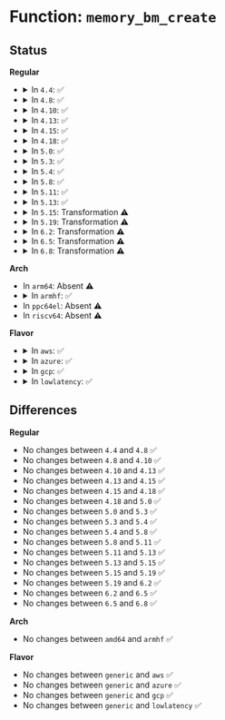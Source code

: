 # Function: <code>memory_bm_create</code>

## Status
<b>Regular</b>
<ul>
<li>
<details>
<summary>In <code>4.4</code>: ✅</summary>

```c
int memory_bm_create(struct memory_bitmap *bm, gfp_t gfp_mask, int safe_needed);
```

**Collision:** Unique Static

**Inline:** No

**Transformation:** False

**Instances:**

```
In kernel/power/snapshot.c (ffffffff810d0b90)
Location: kernel/power/snapshot.c:571
Inline: False
Direct callers:
  - kernel/power/snapshot.c:create_basic_memory_bitmaps
  - kernel/power/snapshot.c:create_basic_memory_bitmaps
  - kernel/power/snapshot.c:hibernate_preallocate_memory
  - kernel/power/snapshot.c:hibernate_preallocate_memory
  - kernel/power/snapshot.c:snapshot_write_next
  - kernel/power/snapshot.c:snapshot_write_next
```
**Symbols:**

```
ffffffff810d0b90-ffffffff810d1016: memory_bm_create (STB_LOCAL)
```
</details>
</li>
<li>
<details>
<summary>In <code>4.8</code>: ✅</summary>

```c
int memory_bm_create(struct memory_bitmap *bm, gfp_t gfp_mask, int safe_needed);
```

**Collision:** Unique Static

**Inline:** No

**Transformation:** False

**Instances:**

```
In kernel/power/snapshot.c (ffffffff810d58b0)
Location: kernel/power/snapshot.c:641
Inline: False
Direct callers:
  - kernel/power/snapshot.c:snapshot_write_next
  - kernel/power/snapshot.c:snapshot_write_next
  - kernel/power/snapshot.c:hibernate_preallocate_memory
  - kernel/power/snapshot.c:hibernate_preallocate_memory
  - kernel/power/snapshot.c:create_basic_memory_bitmaps
  - kernel/power/snapshot.c:create_basic_memory_bitmaps
```
**Symbols:**

```
ffffffff810d58b0-ffffffff810d5d4b: memory_bm_create (STB_LOCAL)
```
</details>
</li>
<li>
<details>
<summary>In <code>4.10</code>: ✅</summary>

```c
int memory_bm_create(struct memory_bitmap *bm, gfp_t gfp_mask, int safe_needed);
```

**Collision:** Unique Static

**Inline:** No

**Transformation:** False

**Instances:**

```
In kernel/power/snapshot.c (ffffffff810dc430)
Location: kernel/power/snapshot.c:641
Inline: False
Direct callers:
  - kernel/power/snapshot.c:snapshot_write_next
  - kernel/power/snapshot.c:snapshot_write_next
  - kernel/power/snapshot.c:hibernate_preallocate_memory
  - kernel/power/snapshot.c:hibernate_preallocate_memory
  - kernel/power/snapshot.c:create_basic_memory_bitmaps
  - kernel/power/snapshot.c:create_basic_memory_bitmaps
```
**Symbols:**

```
ffffffff810dc430-ffffffff810dc8cb: memory_bm_create (STB_LOCAL)
```
</details>
</li>
<li>
<details>
<summary>In <code>4.13</code>: ✅</summary>

```c
int memory_bm_create(struct memory_bitmap *bm, gfp_t gfp_mask, int safe_needed);
```

**Collision:** Unique Static

**Inline:** No

**Transformation:** False

**Instances:**

```
In kernel/power/snapshot.c (ffffffff810db590)
Location: kernel/power/snapshot.c:643
Inline: False
Direct callers:
  - kernel/power/snapshot.c:snapshot_write_next
  - kernel/power/snapshot.c:snapshot_write_next
  - kernel/power/snapshot.c:hibernate_preallocate_memory
  - kernel/power/snapshot.c:hibernate_preallocate_memory
  - kernel/power/snapshot.c:create_basic_memory_bitmaps
  - kernel/power/snapshot.c:create_basic_memory_bitmaps
```
**Symbols:**

```
ffffffff810db590-ffffffff810db9ec: memory_bm_create (STB_LOCAL)
```
</details>
</li>
<li>
<details>
<summary>In <code>4.15</code>: ✅</summary>

```c
int memory_bm_create(struct memory_bitmap *bm, gfp_t gfp_mask, int safe_needed);
```

**Collision:** Unique Static

**Inline:** No

**Transformation:** False

**Instances:**

```
In kernel/power/snapshot.c (ffffffff810e37b0)
Location: kernel/power/snapshot.c:645
Inline: False
Direct callers:
  - kernel/power/snapshot.c:snapshot_write_next
  - kernel/power/snapshot.c:snapshot_write_next
  - kernel/power/snapshot.c:hibernate_preallocate_memory
  - kernel/power/snapshot.c:hibernate_preallocate_memory
  - kernel/power/snapshot.c:create_basic_memory_bitmaps
  - kernel/power/snapshot.c:create_basic_memory_bitmaps
```
**Symbols:**

```
ffffffff810e37b0-ffffffff810e3c0c: memory_bm_create (STB_LOCAL)
```
</details>
</li>
<li>
<details>
<summary>In <code>4.18</code>: ✅</summary>

```c
int memory_bm_create(struct memory_bitmap *bm, gfp_t gfp_mask, int safe_needed);
```

**Collision:** Unique Static

**Inline:** No

**Transformation:** False

**Instances:**

```
In kernel/power/snapshot.c (ffffffff810eba60)
Location: kernel/power/snapshot.c:645
Inline: False
Direct callers:
  - kernel/power/snapshot.c:snapshot_write_next
  - kernel/power/snapshot.c:snapshot_write_next
  - kernel/power/snapshot.c:hibernate_preallocate_memory
  - kernel/power/snapshot.c:hibernate_preallocate_memory
  - kernel/power/snapshot.c:create_basic_memory_bitmaps
  - kernel/power/snapshot.c:create_basic_memory_bitmaps
```
**Symbols:**

```
ffffffff810eba60-ffffffff810ebe94: memory_bm_create (STB_LOCAL)
```
</details>
</li>
<li>
<details>
<summary>In <code>5.0</code>: ✅</summary>

```c
int memory_bm_create(struct memory_bitmap *bm, gfp_t gfp_mask, int safe_needed);
```

**Collision:** Unique Static

**Inline:** No

**Transformation:** False

**Instances:**

```
In kernel/power/snapshot.c (ffffffff810f70e0)
Location: kernel/power/snapshot.c:645
Inline: False
Direct callers:
  - kernel/power/snapshot.c:snapshot_write_next
  - kernel/power/snapshot.c:snapshot_write_next
  - kernel/power/snapshot.c:hibernate_preallocate_memory
  - kernel/power/snapshot.c:hibernate_preallocate_memory
  - kernel/power/snapshot.c:create_basic_memory_bitmaps
  - kernel/power/snapshot.c:create_basic_memory_bitmaps
```
**Symbols:**

```
ffffffff810f70e0-ffffffff810f7538: memory_bm_create (STB_LOCAL)
```
</details>
</li>
<li>
<details>
<summary>In <code>5.3</code>: ✅</summary>

```c
int memory_bm_create(struct memory_bitmap *bm, gfp_t gfp_mask, int safe_needed);
```

**Collision:** Unique Static

**Inline:** No

**Transformation:** False

**Instances:**

```
In kernel/power/snapshot.c (ffffffff810ff620)
Location: kernel/power/snapshot.c:643
Inline: False
Direct callers:
  - kernel/power/snapshot.c:snapshot_write_next
  - kernel/power/snapshot.c:snapshot_write_next
  - kernel/power/snapshot.c:hibernate_preallocate_memory
  - kernel/power/snapshot.c:hibernate_preallocate_memory
  - kernel/power/snapshot.c:create_basic_memory_bitmaps
  - kernel/power/snapshot.c:create_basic_memory_bitmaps
```
**Symbols:**

```
ffffffff810ff620-ffffffff810ffa9e: memory_bm_create (STB_LOCAL)
```
</details>
</li>
<li>
<details>
<summary>In <code>5.4</code>: ✅</summary>

```c
int memory_bm_create(struct memory_bitmap *bm, gfp_t gfp_mask, int safe_needed);
```

**Collision:** Unique Static

**Inline:** No

**Transformation:** False

**Instances:**

```
In kernel/power/snapshot.c (ffffffff8110ba80)
Location: kernel/power/snapshot.c:643
Inline: False
Direct callers:
  - kernel/power/snapshot.c:snapshot_write_next
  - kernel/power/snapshot.c:snapshot_write_next
  - kernel/power/snapshot.c:hibernate_preallocate_memory
  - kernel/power/snapshot.c:hibernate_preallocate_memory
  - kernel/power/snapshot.c:create_basic_memory_bitmaps
  - kernel/power/snapshot.c:create_basic_memory_bitmaps
```
**Symbols:**

```
ffffffff8110ba80-ffffffff8110befe: memory_bm_create (STB_LOCAL)
```
</details>
</li>
<li>
<details>
<summary>In <code>5.8</code>: ✅</summary>

```c
int memory_bm_create(struct memory_bitmap *bm, gfp_t gfp_mask, int safe_needed);
```

**Collision:** Unique Static

**Inline:** No

**Transformation:** False

**Instances:**

```
In kernel/power/snapshot.c (ffffffff81116900)
Location: kernel/power/snapshot.c:642
Inline: False
Direct callers:
  - kernel/power/snapshot.c:snapshot_write_next
  - kernel/power/snapshot.c:hibernate_preallocate_memory
  - kernel/power/snapshot.c:hibernate_preallocate_memory
  - kernel/power/snapshot.c:create_basic_memory_bitmaps
  - kernel/power/snapshot.c:create_basic_memory_bitmaps
```
**Symbols:**

```
ffffffff81116900-ffffffff81116c85: memory_bm_create (STB_LOCAL)
```
</details>
</li>
<li>
<details>
<summary>In <code>5.11</code>: ✅</summary>

```c
int memory_bm_create(struct memory_bitmap *bm, gfp_t gfp_mask, int safe_needed);
```

**Collision:** Unique Static

**Inline:** No

**Transformation:** False

**Instances:**

```
In kernel/power/snapshot.c (ffffffff81112d80)
Location: kernel/power/snapshot.c:676
Inline: False
Direct callers:
  - kernel/power/snapshot.c:snapshot_write_next
  - kernel/power/snapshot.c:hibernate_preallocate_memory
  - kernel/power/snapshot.c:hibernate_preallocate_memory
  - kernel/power/snapshot.c:create_basic_memory_bitmaps
  - kernel/power/snapshot.c:create_basic_memory_bitmaps
```
**Symbols:**

```
ffffffff81112d80-ffffffff81113105: memory_bm_create (STB_LOCAL)
```
</details>
</li>
<li>
<details>
<summary>In <code>5.13</code>: ✅</summary>

```c
int memory_bm_create(struct memory_bitmap *bm, gfp_t gfp_mask, int safe_needed);
```

**Collision:** Unique Static

**Inline:** No

**Transformation:** False

**Instances:**

```
In kernel/power/snapshot.c (ffffffff81113a00)
Location: kernel/power/snapshot.c:676
Inline: False
Direct callers:
  - kernel/power/snapshot.c:snapshot_write_next
  - kernel/power/snapshot.c:hibernate_preallocate_memory
  - kernel/power/snapshot.c:hibernate_preallocate_memory
  - kernel/power/snapshot.c:create_basic_memory_bitmaps
  - kernel/power/snapshot.c:create_basic_memory_bitmaps
```
**Symbols:**

```
ffffffff81113a00-ffffffff81113b67: memory_bm_create (STB_LOCAL)
```
</details>
</li>
<li>
<details>
<summary>In <code>5.15</code>: Transformation ⚠️</summary>

```c
int memory_bm_create(struct memory_bitmap *bm, gfp_t gfp_mask, int safe_needed);
```

**Collision:** Unique Static

**Inline:** No

**Transformation:** True

**Instances:**

```
In kernel/power/snapshot.c (0)
Location: kernel/power/snapshot.c:676
Inline: False
Direct callers:
  - kernel/power/snapshot.c:snapshot_write_next
  - kernel/power/snapshot.c:hibernate_preallocate_memory
  - kernel/power/snapshot.c:hibernate_preallocate_memory
  - kernel/power/snapshot.c:create_basic_memory_bitmaps
  - kernel/power/snapshot.c:create_basic_memory_bitmaps
```
**Symbols:**

```
ffffffff811337a0-ffffffff81133d2a: memory_bm_create (STB_LOCAL)
ffffffff81caa2bb-ffffffff81caa302: memory_bm_create.cold (STB_LOCAL)
```
</details>
</li>
<li>
<details>
<summary>In <code>5.19</code>: Transformation ⚠️</summary>

```c
int memory_bm_create(struct memory_bitmap *bm, gfp_t gfp_mask, int safe_needed);
```

**Collision:** Unique Static

**Inline:** No

**Transformation:** True

**Instances:**

```
In kernel/power/snapshot.c (0)
Location: kernel/power/snapshot.c:680
Inline: False
Direct callers:
  - kernel/power/snapshot.c:snapshot_write_next
  - kernel/power/snapshot.c:hibernate_preallocate_memory
  - kernel/power/snapshot.c:hibernate_preallocate_memory
  - kernel/power/snapshot.c:create_basic_memory_bitmaps
  - kernel/power/snapshot.c:create_basic_memory_bitmaps
```
**Symbols:**

```
ffffffff81155640-ffffffff81155b9c: memory_bm_create (STB_LOCAL)
ffffffff81e5a6e4-ffffffff81e5a724: memory_bm_create.cold (STB_LOCAL)
```
</details>
</li>
<li>
<details>
<summary>In <code>6.2</code>: Transformation ⚠️</summary>

```c
int memory_bm_create(struct memory_bitmap *bm, gfp_t gfp_mask, int safe_needed);
```

**Collision:** Unique Static

**Inline:** No

**Transformation:** True

**Instances:**

```
In kernel/power/snapshot.c (0)
Location: kernel/power/snapshot.c:680
Inline: False
Direct callers:
  - kernel/power/snapshot.c:snapshot_write_next
  - kernel/power/snapshot.c:hibernate_preallocate_memory
  - kernel/power/snapshot.c:hibernate_preallocate_memory
  - kernel/power/snapshot.c:create_basic_memory_bitmaps
  - kernel/power/snapshot.c:create_basic_memory_bitmaps
```
**Symbols:**

```
ffffffff81185640-ffffffff81185b9c: memory_bm_create (STB_LOCAL)
ffffffff82058602-ffffffff82058642: memory_bm_create.cold (STB_LOCAL)
```
</details>
</li>
<li>
<details>
<summary>In <code>6.5</code>: Transformation ⚠️</summary>

```c
int memory_bm_create(struct memory_bitmap *bm, gfp_t gfp_mask, int safe_needed);
```

**Collision:** Unique Static

**Inline:** No

**Transformation:** True

**Instances:**

```
In kernel/power/snapshot.c (0)
Location: kernel/power/snapshot.c:680
Inline: False
Direct callers:
  - kernel/power/snapshot.c:snapshot_write_next
  - kernel/power/snapshot.c:hibernate_preallocate_memory
  - kernel/power/snapshot.c:hibernate_preallocate_memory
  - kernel/power/snapshot.c:create_basic_memory_bitmaps
  - kernel/power/snapshot.c:create_basic_memory_bitmaps
```
**Symbols:**

```
ffffffff811963b0-ffffffff8119690c: memory_bm_create (STB_LOCAL)
ffffffff820d6da6-ffffffff820d6dd5: memory_bm_create.cold (STB_LOCAL)
```
</details>
</li>
<li>
<details>
<summary>In <code>6.8</code>: Transformation ⚠️</summary>

```c
int memory_bm_create(struct memory_bitmap *bm, gfp_t gfp_mask, int safe_needed);
```

**Collision:** Unique Static

**Inline:** No

**Transformation:** True

**Instances:**

```
In kernel/power/snapshot.c (0)
Location: kernel/power/snapshot.c:682
Inline: False
Direct callers:
  - kernel/power/snapshot.c:snapshot_write_next
  - kernel/power/snapshot.c:snapshot_write_next
  - kernel/power/snapshot.c:hibernate_preallocate_memory
  - kernel/power/snapshot.c:hibernate_preallocate_memory
  - kernel/power/snapshot.c:hibernate_preallocate_memory
  - kernel/power/snapshot.c:create_basic_memory_bitmaps
  - kernel/power/snapshot.c:create_basic_memory_bitmaps
```
**Symbols:**

```
ffffffff811a4dd0-ffffffff811a5334: memory_bm_create (STB_LOCAL)
ffffffff821b203c-ffffffff821b206b: memory_bm_create.cold (STB_LOCAL)
```
</details>
</li>
</ul>
<b>Arch</b>
<ul>
<li>
In <code>arm64</code>: Absent ⚠️
</li>
<li>
<details>
<summary>In <code>armhf</code>: ✅</summary>

```c
int memory_bm_create(struct memory_bitmap *bm, gfp_t gfp_mask, int safe_needed);
```

**Collision:** Unique Static

**Inline:** No

**Transformation:** False

**Instances:**

```
In kernel/power/snapshot.c (c03be310)
Location: kernel/power/snapshot.c:643
Inline: False
Direct callers:
  - kernel/power/snapshot.c:snapshot_write_next
  - kernel/power/snapshot.c:hibernate_preallocate_memory
  - kernel/power/snapshot.c:hibernate_preallocate_memory
  - kernel/power/snapshot.c:create_basic_memory_bitmaps
  - kernel/power/snapshot.c:create_basic_memory_bitmaps
```
**Symbols:**

```
c03be310-c03be73c: memory_bm_create (STB_LOCAL)
```
</details>
</li>
<li>
In <code>ppc64el</code>: Absent ⚠️
</li>
<li>
In <code>riscv64</code>: Absent ⚠️
</li>
</ul>
<b>Flavor</b>
<ul>
<li>
<details>
<summary>In <code>aws</code>: ✅</summary>

```c
int memory_bm_create(struct memory_bitmap *bm, gfp_t gfp_mask, int safe_needed);
```

**Collision:** Unique Static

**Inline:** No

**Transformation:** False

**Instances:**

```
In kernel/power/snapshot.c (ffffffff81103ca0)
Location: kernel/power/snapshot.c:642
Inline: False
Direct callers:
  - kernel/power/snapshot.c:snapshot_write_next
  - kernel/power/snapshot.c:snapshot_write_next
  - kernel/power/snapshot.c:hibernate_preallocate_memory
  - kernel/power/snapshot.c:hibernate_preallocate_memory
  - kernel/power/snapshot.c:create_basic_memory_bitmaps
  - kernel/power/snapshot.c:create_basic_memory_bitmaps
```
**Symbols:**

```
ffffffff81103ca0-ffffffff8110411e: memory_bm_create (STB_LOCAL)
```
</details>
</li>
<li>
<details>
<summary>In <code>azure</code>: ✅</summary>

```c
int memory_bm_create(struct memory_bitmap *bm, gfp_t gfp_mask, int safe_needed);
```

**Collision:** Unique Static

**Inline:** No

**Transformation:** False

**Instances:**

```
In kernel/power/snapshot.c (ffffffff810f4f40)
Location: kernel/power/snapshot.c:643
Inline: False
Direct callers:
  - kernel/power/snapshot.c:snapshot_write_next
  - kernel/power/snapshot.c:snapshot_write_next
  - kernel/power/snapshot.c:hibernate_preallocate_memory
  - kernel/power/snapshot.c:hibernate_preallocate_memory
  - kernel/power/snapshot.c:create_basic_memory_bitmaps
  - kernel/power/snapshot.c:create_basic_memory_bitmaps
```
**Symbols:**

```
ffffffff810f4f40-ffffffff810f53be: memory_bm_create (STB_LOCAL)
```
</details>
</li>
<li>
<details>
<summary>In <code>gcp</code>: ✅</summary>

```c
int memory_bm_create(struct memory_bitmap *bm, gfp_t gfp_mask, int safe_needed);
```

**Collision:** Unique Static

**Inline:** No

**Transformation:** False

**Instances:**

```
In kernel/power/snapshot.c (ffffffff81101f50)
Location: kernel/power/snapshot.c:643
Inline: False
Direct callers:
  - kernel/power/snapshot.c:snapshot_write_next
  - kernel/power/snapshot.c:snapshot_write_next
  - kernel/power/snapshot.c:hibernate_preallocate_memory
  - kernel/power/snapshot.c:hibernate_preallocate_memory
  - kernel/power/snapshot.c:create_basic_memory_bitmaps
  - kernel/power/snapshot.c:create_basic_memory_bitmaps
```
**Symbols:**

```
ffffffff81101f50-ffffffff811023ce: memory_bm_create (STB_LOCAL)
```
</details>
</li>
<li>
<details>
<summary>In <code>lowlatency</code>: ✅</summary>

```c
int memory_bm_create(struct memory_bitmap *bm, gfp_t gfp_mask, int safe_needed);
```

**Collision:** Unique Static

**Inline:** No

**Transformation:** False

**Instances:**

```
In kernel/power/snapshot.c (ffffffff8110d320)
Location: kernel/power/snapshot.c:643
Inline: False
Direct callers:
  - kernel/power/snapshot.c:snapshot_write_next
  - kernel/power/snapshot.c:snapshot_write_next
  - kernel/power/snapshot.c:hibernate_preallocate_memory
  - kernel/power/snapshot.c:hibernate_preallocate_memory
  - kernel/power/snapshot.c:create_basic_memory_bitmaps
  - kernel/power/snapshot.c:create_basic_memory_bitmaps
```
**Symbols:**

```
ffffffff8110d320-ffffffff8110d79e: memory_bm_create (STB_LOCAL)
```
</details>
</li>
</ul>

## Differences
<b>Regular</b>
<ul>
<li>
No changes between <code>4.4</code> and <code>4.8</code> ✅
</li>
<li>
No changes between <code>4.8</code> and <code>4.10</code> ✅
</li>
<li>
No changes between <code>4.10</code> and <code>4.13</code> ✅
</li>
<li>
No changes between <code>4.13</code> and <code>4.15</code> ✅
</li>
<li>
No changes between <code>4.15</code> and <code>4.18</code> ✅
</li>
<li>
No changes between <code>4.18</code> and <code>5.0</code> ✅
</li>
<li>
No changes between <code>5.0</code> and <code>5.3</code> ✅
</li>
<li>
No changes between <code>5.3</code> and <code>5.4</code> ✅
</li>
<li>
No changes between <code>5.4</code> and <code>5.8</code> ✅
</li>
<li>
No changes between <code>5.8</code> and <code>5.11</code> ✅
</li>
<li>
No changes between <code>5.11</code> and <code>5.13</code> ✅
</li>
<li>
No changes between <code>5.13</code> and <code>5.15</code> ✅
</li>
<li>
No changes between <code>5.15</code> and <code>5.19</code> ✅
</li>
<li>
No changes between <code>5.19</code> and <code>6.2</code> ✅
</li>
<li>
No changes between <code>6.2</code> and <code>6.5</code> ✅
</li>
<li>
No changes between <code>6.5</code> and <code>6.8</code> ✅
</li>
</ul>
<b>Arch</b>
<ul>
<li>
No changes between <code>amd64</code> and <code>armhf</code> ✅
</li>
</ul>
<b>Flavor</b>
<ul>
<li>
No changes between <code>generic</code> and <code>aws</code> ✅
</li>
<li>
No changes between <code>generic</code> and <code>azure</code> ✅
</li>
<li>
No changes between <code>generic</code> and <code>gcp</code> ✅
</li>
<li>
No changes between <code>generic</code> and <code>lowlatency</code> ✅
</li>
</ul>
